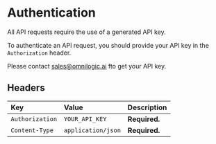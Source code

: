 # Authentication

All API requests require the use of a generated API key. 

To authenticate an API request, you should provide your API key in the `Authorization` header.

Please contact sales@omnilogic.ai fto get your API key.

## Headers

| Key | Value | Description |
| :--- | :--- | :--- |
| `Authorization` | `YOUR_API_KEY` | **Required.** |
| `Content-Type` | `application/json` | **Required.** |
